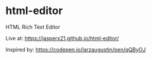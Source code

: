 # html-editor
HTML Rich Text Editor

Live at: https://jasperx21.github.io/html-editor/

Inspired by: https://codepen.io/larzaugustin/pen/qQByOJ

